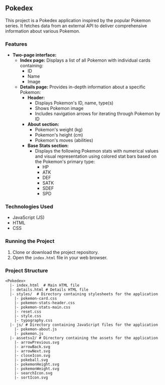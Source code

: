## Pokedex

This project is a Pokedex application inspired by the popular Pokemon series. It fetches data from an external API to deliver comprehensive information about various Pokemon.

### Features

* **Two-page interface:**
    * **Index page:** Displays a list of all Pokemon with individual cards containing:
        * ID
        * Name
        * Image
    * **Details page:** Provides in-depth information about a specific Pokemon:
        * **Header:**
            * Displays Pokemon's ID, name, type(s)
            * Shows Pokemon image
            * Includes navigation arrows for iterating through Pokemon by ID
        * **About section:**
            * Pokemon's weight (kg)
            * Pokemon's height (cm)
            * Pokemon's moves (abilities)
        * **Base Stats section:**
            * Displays the following Pokemon stats with numerical values and visual representation using colored stat bars based on the Pokemon's primary type:
                * HP
                * ATK
                * DEF
                * SATK
                * SDEF
                * SPD

### Technologies Used

* JavaScript (JS)
* HTML
* CSS

### Running the Project

1. Clone or download the project repository.
2. Open the `index.html` file in your web browser.

### Project Structure

```
<Pokedex>
  |- index.html  # Main HTML file
  |- details.html # Details HTML file
  |- styles/  # Directory containing stylesheets for the application
    |- pokemon-card.css
    |- pokemon-stats-header.css
    |- pokemon-stats-main.css
    |- reset.css
    |- style.css
    |- typography.css
  |- js/ # Directory containing JavaScript files for the application
    |- pokemon-about.js
    |- pokemon.js
  |- assetsv2/ # Directory containing the assets for the application
    |- arrowPrevious.svg
    |- arrowBack.svg
    |- arrowNext.svg
    |- closeIcon.svg
    |- pokeball.svg
    |- pokemonHeight.svg
    |- pokemonWeight.svg
    |- searchIcon.svg
    |- sortIcon.svg
```